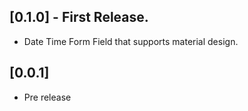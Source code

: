 ## [0.1.0] - First Release.

* Date Time Form Field that supports material design.

## [0.0.1]

* Pre release
